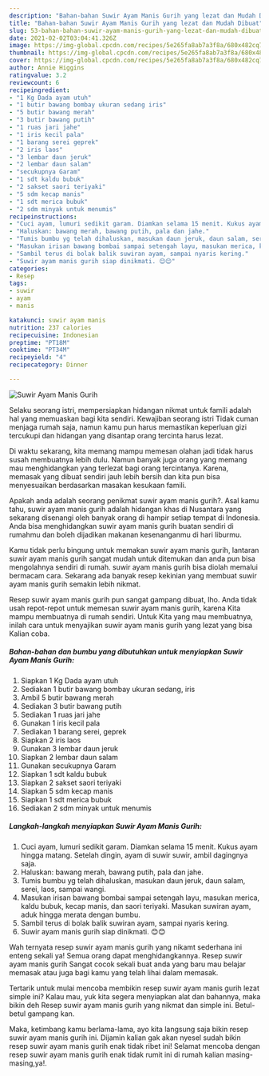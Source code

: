 ```yaml
---
description: "Bahan-bahan Suwir Ayam Manis Gurih yang lezat dan Mudah Dibuat"
title: "Bahan-bahan Suwir Ayam Manis Gurih yang lezat dan Mudah Dibuat"
slug: 53-bahan-bahan-suwir-ayam-manis-gurih-yang-lezat-dan-mudah-dibuat
date: 2021-02-02T03:04:41.326Z
image: https://img-global.cpcdn.com/recipes/5e265fa8ab7a3f8a/680x482cq70/suwir-ayam-manis-gurih-foto-resep-utama.jpg
thumbnail: https://img-global.cpcdn.com/recipes/5e265fa8ab7a3f8a/680x482cq70/suwir-ayam-manis-gurih-foto-resep-utama.jpg
cover: https://img-global.cpcdn.com/recipes/5e265fa8ab7a3f8a/680x482cq70/suwir-ayam-manis-gurih-foto-resep-utama.jpg
author: Annie Higgins
ratingvalue: 3.2
reviewcount: 6
recipeingredient:
- "1 Kg Dada ayam utuh"
- "1 butir bawang bombay ukuran sedang iris"
- "5 butir bawang merah"
- "3 butir bawang putih"
- "1 ruas jari jahe"
- "1 iris kecil pala"
- "1 barang serei geprek"
- "2 iris laos"
- "3 lembar daun jeruk"
- "2 lembar daun salam"
- "secukupnya Garam"
- "1 sdt kaldu bubuk"
- "2 sakset saori teriyaki"
- "5 sdm kecap manis"
- "1 sdt merica bubuk"
- "2 sdm minyak untuk menumis"
recipeinstructions:
- "Cuci ayam, lumuri sedikit garam. Diamkan selama 15 menit. Kukus ayam hingga matang. Setelah dingin, ayam di suwir suwir, ambil dagingnya saja."
- "Haluskan: bawang merah, bawang putih, pala dan jahe."
- "Tumis bumbu yg telah dihaluskan, masukan daun jeruk, daun salam, serei, laos, sampai wangi."
- "Masukan irisan bawang bombai sampai setengah layu, masukan merica, kaldu bubuk, kecap manis, dan saori teriyaki. Masukan suwiran ayam, aduk hingga merata dengan bumbu."
- "Sambil terus di bolak balik suwiran ayam, sampai nyaris kering."
- "Suwir ayam manis gurih siap dinikmati. 😊😊"
categories:
- Resep
tags:
- suwir
- ayam
- manis

katakunci: suwir ayam manis 
nutrition: 237 calories
recipecuisine: Indonesian
preptime: "PT18M"
cooktime: "PT34M"
recipeyield: "4"
recipecategory: Dinner

---
```



![Suwir Ayam Manis Gurih](https://img-global.cpcdn.com/recipes/5e265fa8ab7a3f8a/680x482cq70/suwir-ayam-manis-gurih-foto-resep-utama.jpg)

Selaku seorang istri, mempersiapkan hidangan nikmat untuk famili adalah hal yang memuaskan bagi kita sendiri. Kewajiban seorang istri Tidak cuman menjaga rumah saja, namun kamu pun harus memastikan keperluan gizi tercukupi dan hidangan yang disantap orang tercinta harus lezat.

Di waktu  sekarang, kita memang mampu memesan olahan jadi tidak harus susah membuatnya lebih dulu. Namun banyak juga orang yang memang mau menghidangkan yang terlezat bagi orang tercintanya. Karena, memasak yang dibuat sendiri jauh lebih bersih dan kita pun bisa menyesuaikan berdasarkan masakan kesukaan famili. 



Apakah anda adalah seorang penikmat suwir ayam manis gurih?. Asal kamu tahu, suwir ayam manis gurih adalah hidangan khas di Nusantara yang sekarang disenangi oleh banyak orang di hampir setiap tempat di Indonesia. Anda bisa menghidangkan suwir ayam manis gurih buatan sendiri di rumahmu dan boleh dijadikan makanan kesenanganmu di hari liburmu.

Kamu tidak perlu bingung untuk memakan suwir ayam manis gurih, lantaran suwir ayam manis gurih sangat mudah untuk ditemukan dan anda pun bisa mengolahnya sendiri di rumah. suwir ayam manis gurih bisa diolah memalui bermacam cara. Sekarang ada banyak resep kekinian yang membuat suwir ayam manis gurih semakin lebih nikmat.

Resep suwir ayam manis gurih pun sangat gampang dibuat, lho. Anda tidak usah repot-repot untuk memesan suwir ayam manis gurih, karena Kita mampu membuatnya di rumah sendiri. Untuk Kita yang mau membuatnya, inilah cara untuk menyajikan suwir ayam manis gurih yang lezat yang bisa Kalian coba.

<!--inarticleads1-->

##### Bahan-bahan dan bumbu yang dibutuhkan untuk menyiapkan Suwir Ayam Manis Gurih:

1. Siapkan 1 Kg Dada ayam utuh
1. Sediakan 1 butir bawang bombay ukuran sedang, iris
1. Ambil 5 butir bawang merah
1. Sediakan 3 butir bawang putih
1. Sediakan 1 ruas jari jahe
1. Gunakan 1 iris kecil pala
1. Sediakan 1 barang serei, geprek
1. Siapkan 2 iris laos
1. Gunakan 3 lembar daun jeruk
1. Siapkan 2 lembar daun salam
1. Gunakan secukupnya Garam
1. Siapkan 1 sdt kaldu bubuk
1. Siapkan 2 sakset saori teriyaki
1. Siapkan 5 sdm kecap manis
1. Siapkan 1 sdt merica bubuk
1. Sediakan 2 sdm minyak untuk menumis




<!--inarticleads2-->

##### Langkah-langkah menyiapkan Suwir Ayam Manis Gurih:

1. Cuci ayam, lumuri sedikit garam. Diamkan selama 15 menit. Kukus ayam hingga matang. Setelah dingin, ayam di suwir suwir, ambil dagingnya saja.
1. Haluskan: bawang merah, bawang putih, pala dan jahe.
1. Tumis bumbu yg telah dihaluskan, masukan daun jeruk, daun salam, serei, laos, sampai wangi.
1. Masukan irisan bawang bombai sampai setengah layu, masukan merica, kaldu bubuk, kecap manis, dan saori teriyaki. Masukan suwiran ayam, aduk hingga merata dengan bumbu.
1. Sambil terus di bolak balik suwiran ayam, sampai nyaris kering.
1. Suwir ayam manis gurih siap dinikmati. 😊😊




Wah ternyata resep suwir ayam manis gurih yang nikamt sederhana ini enteng sekali ya! Semua orang dapat menghidangkannya. Resep suwir ayam manis gurih Sangat cocok sekali buat anda yang baru mau belajar memasak atau juga bagi kamu yang telah lihai dalam memasak.

Tertarik untuk mulai mencoba membikin resep suwir ayam manis gurih lezat simple ini? Kalau mau, yuk kita segera menyiapkan alat dan bahannya, maka bikin deh Resep suwir ayam manis gurih yang nikmat dan simple ini. Betul-betul gampang kan. 

Maka, ketimbang kamu berlama-lama, ayo kita langsung saja bikin resep suwir ayam manis gurih ini. Dijamin kalian gak akan nyesel sudah bikin resep suwir ayam manis gurih enak tidak ribet ini! Selamat mencoba dengan resep suwir ayam manis gurih enak tidak rumit ini di rumah kalian masing-masing,ya!.

